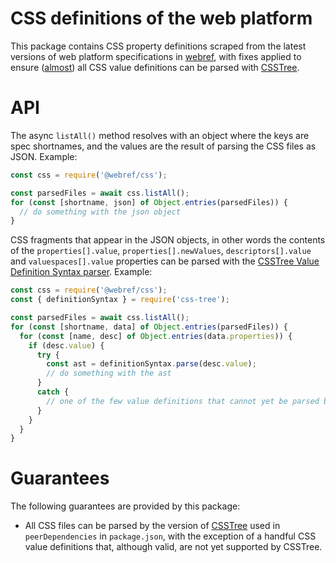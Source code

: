 # CSS definitions of the web platform

This package contains CSS property definitions scraped from the latest versions of web platform specifications in [webref](https://github.com/w3c/webref), with fixes applied to ensure ([almost](#guarantees)) all CSS value definitions can be parsed with [CSSTree](https://github.com/csstree/csstree).

# API

The async `listAll()` method resolves with an object where the keys are spec shortnames, and the values are the result of parsing the CSS files as JSON. Example:

```js
const css = require('@webref/css');

const parsedFiles = await css.listAll();
for (const [shortname, json] of Object.entries(parsedFiles)) {
  // do something with the json object
}
```

CSS fragments that appear in the JSON objects, in other words the contents of the `properties[].value`, `properties[].newValues`, `descriptors[].value` and `valuespaces[].value` properties can be parsed with the [CSSTree Value Definition Syntax parser](https://github.com/csstree/csstree/blob/master/docs/definition-syntax.md#value-definition-syntax). Example:

```js
const css = require('@webref/css');
const { definitionSyntax } = require('css-tree');

const parsedFiles = await css.listAll();
for (const [shortname, data] of Object.entries(parsedFiles)) {
  for (const [name, desc] of Object.entries(data.properties)) {
    if (desc.value) {
      try {
        const ast = definitionSyntax.parse(desc.value);
        // do something with the ast
      }
      catch {
        // one of the few value definitions that cannot yet be parsed by CSSTree
      }
    }
  }
}
```

# Guarantees

The following guarantees are provided by this package:
- All CSS files can be parsed by the version of [CSSTree](https://github.com/csstree/csstree) used in `peerDependencies` in `package.json`, with the exception of a handful CSS value definitions that, although valid, are not yet supported by CSSTree.
